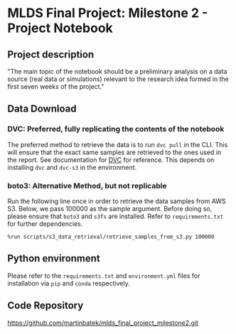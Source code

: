 # MLDS Final Project: Milestone 2 - Project Notebook

## Project description

"The main topic of the notebook should be a preliminary
analysis on a data source (real data or simulations) relevant to the research idea formed in the first seven weeks
of the project."

## Data Download

### DVC: Preferred, fully replicating the contents of the notebook

The preferred method to retrieve the data is to run `dvc pull` in the CLI. This will ensure that the exact same samples are retrieved to the ones used in the report. See documentation for [DVC](https://dvc.org/doc/command-reference/pull) for reference. This depends on installing `dvc` and `dvc-s3` in the environment.

### boto3: Alternative Method, but not replicable

Run the following line once in order to retrieve the data samples from AWS S3. Below, we pass 100000 as the sample argument. Before doing so, please ensure that `boto3` and `s3fs` are installed. Refer to `requirements.txt` for further dependencies.
```{python}
%run scripts/s3_data_retrieval/retrieve_samples_from_s3.py 100000
```

## Python environment

Please refer to the `requirements.txt` and `environment.yml` files for installation via `pip` and `conda` respectively.

## Code Repository
https://github.com/martinbatek/mlds_final_project_milestone2.git